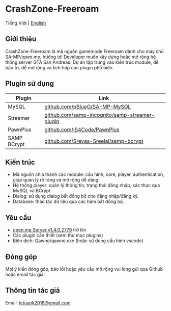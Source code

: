# CrashZone-Freeroam

Tiếng Việt | [English](README-en.md)

## Giới thiệu
CrashZone-Freeroam là mã nguồn gamemode Freeroam dành cho máy chủ SA-MP/open.mp, hướng tới Developer muốn xây dựng hoặc mở rộng hệ thống server GTA San Andreas. Dự án tập trung vào kiến trúc module, dễ bảo trì, dễ mở rộng và tích hợp các plugin phổ biến.

## Plugin sử dụng
| Plugin      | Link |
|-------------|------|
| MySQL       | [github.com/pBlueG/SA-MP-MySQL](https://github.com/pBlueG/SA-MP-MySQL) |
| Streamer    | [github.com/samp-incognito/samp-streamer-plugin](https://github.com/samp-incognito/samp-streamer-plugin) |
| PawnPlus    | [github.com/IS4Code/PawnPlus](https://github.com/IS4Code/PawnPlus) |
| SAMP BCrypt | [github.com/Sreyas-Sreelal/samp-bcrypt](https://github.com/Sreyas-Sreelal/samp-bcrypt) |

## Kiến trúc
- Mã nguồn chia thành các module: cấu hình, core, player, authentication, giúp quản lý rõ ràng và mở rộng dễ dàng.
- Hệ thống player: quản lý thông tin, trạng thái đăng nhập, xác thực qua MySQL và BCrypt.
- Dialog: sử dụng dialog bất đồng bộ cho đăng nhập/đăng ký.
- Database: thao tác dữ liệu qua các hàm bất đồng bộ.

## Yêu cầu
- [open.mp Server v1.4.0.2779](https://github.com/openmultiplayer/open.mp/releases) trở lên
- Các plugin cần thiết (xem thư mục plugins)
- Biên dịch: Qawno/qawno.exe (hoặc sử dụng cấu hình vscode)

## Đóng góp
Mọi ý kiến đóng góp, báo lỗi hoặc yêu cầu mở rộng vui lòng gửi qua Github hoặc email tác giả.

## Thông tin tác giả
Email: letuank2018@gmail.com